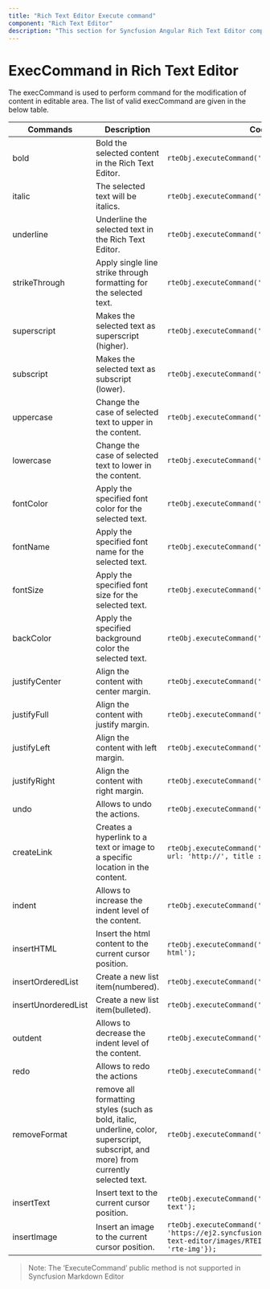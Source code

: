 ```yaml
---
title: "Rich Text Editor Execute command"
component: "Rich Text Editor"
description: "This section for Syncfusion Angular Rich Text Editor component explains the execcommand used for editing and formatting the content."
---
```


# ExecCommand in Rich Text Editor

The execCommand is used to perform command for the modification of content in editable area. The list of valid execCommand are given in the below table.

| Commands | Description | Code snippets |
|----------------|---------| -----------|
| bold | Bold the selected content in the Rich Text Editor. |`rteObj.executeCommand('bold');`|
| italic | The selected text will be italics. |`rteObj.executeCommand('italic');`|
| underline | Underline the selected text in the Rich Text Editor. |`rteObj.executeCommand('underline');`|
| strikeThrough | Apply single line strike through formatting for the selected text. |`rteObj.executeCommand('strikeThrough');`|
| superscript | Makes the selected text as superscript (higher). |`rteObj.executeCommand('superscript');`|
| subscript | Makes the selected text as subscript (lower). |`rteObj.executeCommand('subscript');`|
| uppercase | Change the case of selected text to upper  in the content. |`rteObj.executeCommand('uppercase');`|
| lowercase | Change the case of selected text to lower in the content. |`rteObj.executeCommand('uppercase');`|
| fontColor | Apply the specified font color for the selected text. |`rteObj.executeCommand('fontColor', 'yellow');`|
| fontName | Apply the specified font name for the selected text. |`rteObj.executeCommand('fontName', 'Arial');`|
| fontSize | Apply the specified font size for the selected text. |`rteObj.executeCommand('fontSize', '10pt');`|
| backColor | Apply the specified background color the selected text. | `rteObj.executeCommand('backColor', 'red');`|
| justifyCenter | Align the content with center margin. | `rteObj.executeCommand('justifyCenter');`|
| justifyFull | Align the content with justify margin. |`rteObj.executeCommand('justifyFull');`|
| justifyLeft | Align the content with left margin. | `rteObj.executeCommand('justifyLeft');`|
| justifyRight | Align the content with right margin. | `rteObj.executeCommand('justifyLeft');`|
| undo | Allows to undo the actions. | `rteObj.executeCommand('undo');`|
| createLink | Creates a hyperlink to a text or image to a specific location in the content. | `rteObj.executeCommand('createLink',{ text: 'Links', url: 'http://', title : 'Link' });` |
| indent | Allows to increase the indent level of the content. | `rteObj.executeCommand('indent');`|
| insertHTML | Insert the html content to the current cursor position. | `rteObj.executeCommand('insertHTML', 'inserted an html');`|
| insertOrderedList | Create a new list item(numbered). | `rteObj.executeCommand('insertOrderedList');`|
| insertUnorderedList | Create a new list item(bulleted). |`rteObj.executeCommand('insertUnorderedList');`|
| outdent | Allows to decrease the indent level of the content. | `rteObj.executeCommand('outdent');`|
| redo | Allows to redo the actions | `rteObj.executeCommand('redo');`|
| removeFormat | remove all formatting styles (such as bold, italic, underline, color, superscript, subscript, and more) from currently selected text. |`rteObj.executeCommand('removeFormat');`|
| insertText | Insert text to the current cursor position. | `rteObj.executeCommand('insertText', 'inserted a text');` |
| insertImage | Insert an image to the current cursor position. | `rteObj.executeCommand('insertImage', { url: 'https://ej2.syncfusion.com/javascript/demos/src/rich-text-editor/images/RTEImage-Feather.png', cssClass: 'rte-img'});`

> Note: The ‘ExecuteCommand’ public method is not supported in Syncfusion Markdown Editor
